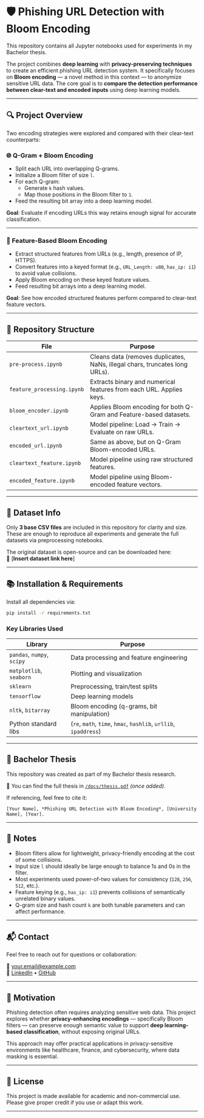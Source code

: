 # 🛡️ Phishing URL Detection with Bloom Encoding

This repository contains all Jupyter notebooks used for experiments in my Bachelor thesis.

The project combines **deep learning** with **privacy-preserving techniques** to create an efficient phishing URL detection system. It specifically focuses on **Bloom encoding** — a novel method in this context — to anonymize sensitive URL data. The core goal is to **compare the detection performance between clear-text and encoded inputs** using deep learning models.

---

## 🔍 Project Overview

Two encoding strategies were explored and compared with their clear-text counterparts:

### 🌐 Q-Gram + Bloom Encoding

- Split each URL into overlapping Q-grams.
- Initialize a Bloom filter of size `l`.
- For each Q-gram:
  - Generate `k` hash values.
  - Map those positions in the Bloom filter to `1`.
- Feed the resulting bit array into a deep learning model.

**Goal**: Evaluate if encoding URLs this way retains enough signal for accurate classification.

---

### 🧩 Feature-Based Bloom Encoding

- Extract structured features from URLs (e.g., length, presence of IP, HTTPS).
- Convert features into a keyed format (e.g., `URL_Length: u80`, `has_ip: i1`) to avoid value collisions.
- Apply Bloom encoding on these keyed feature values.
- Feed resulting bit arrays into a deep learning model.

**Goal**: See how encoded structured features perform compared to clear-text feature vectors.

---

## 📁 Repository Structure

| File | Purpose |
|------|---------|
| `pre-process.ipynb` | Cleans data (removes duplicates, NaNs, illegal chars, truncates long URLs). |
| `feature_processing.ipynb` | Extracts binary and numerical features from each URL. Applies keys. |
| `bloom_encoder.ipynb` | Applies Bloom encoding for both Q-Gram and Feature-based datasets. |
| `cleartext_url.ipynb` | Model pipeline: Load → Train → Evaluate on raw URLs. |
| `encoded_url.ipynb` | Same as above, but on Q-Gram Bloom-encoded URLs. |
| `cleartext_feature.ipynb` | Model pipeline using raw structured features. |
| `encoded_feature.ipynb` | Model pipeline using Bloom-encoded feature vectors. |

---

## 🧪 Dataset Info

Only **3 base CSV files** are included in this repository for clarity and size.  
These are enough to reproduce all experiments and generate the full datasets via preprocessing notebooks.

The original dataset is open-source and can be downloaded here:  
🔗 [**Insert dataset link here**]

---

## 📚 Installation & Requirements

Install all dependencies via:

```bash
pip install -r requirements.txt
```

### Key Libraries Used

| Library | Purpose |
|--------|---------|
| `pandas`, `numpy`, `scipy` | Data processing and feature engineering |
| `matplotlib`, `seaborn` | Plotting and visualization |
| `sklearn` | Preprocessing, train/test splits |
| `tensorflow` | Deep learning models |
| `nltk`, `bitarray` | Bloom encoding (q-grams, bit manipulation) |
| Python standard libs | (`re`, `math`, `time`, `hmac`, `hashlib`, `urllib`, `ipaddress`) |

---

## 📄 Bachelor Thesis

This repository was created as part of my Bachelor thesis research.

📄 You can find the full thesis in [`/docs/thesis.pdf`](docs/thesis.pdf) *(once added)*.

If referencing, feel free to cite it:

```
[Your Name], *Phishing URL Detection with Bloom Encoding*, [University Name], [Year].
```

---

## 📌 Notes

- Bloom filters allow for lightweight, privacy-friendly encoding at the cost of some collisions.
- Input size `l` should ideally be large enough to balance 1s and 0s in the filter.
- Most experiments used power-of-two values for consistency (`128`, `256`, `512`, etc.).
- Feature keying (e.g., `has_ip: i1`) prevents collisions of semantically unrelated binary values.
- Q-gram size and hash count `k` are both tunable parameters and can affect performance.

---

## 📬 Contact

Feel free to reach out for questions or collaboration:

📧 your.email@example.com  
🔗 [LinkedIn](#) • [GitHub](#)

---

## 🧠 Motivation

Phishing detection often requires analyzing sensitive web data. This project explores whether **privacy-enhancing encodings** — specifically Bloom filters — can preserve enough semantic value to support **deep learning-based classification**, without exposing original URLs.

This approach may offer practical applications in privacy-sensitive environments like healthcare, finance, and cybersecurity, where data masking is essential.

---

## 📎 License

This project is made available for academic and non-commercial use.  
Please give proper credit if you use or adapt this work.

---
